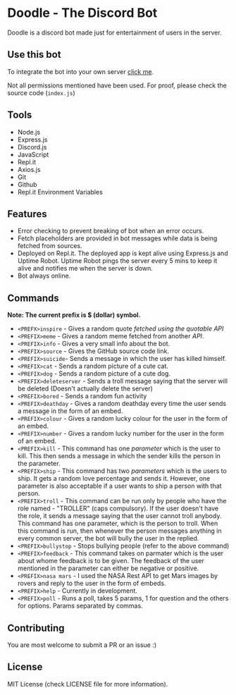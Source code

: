 # Doodle - The Discord Bot
Doodle is a discord bot made just for entertainment of users in the server.

## Use this bot
To integrate the bot into your own server [click me](https://discord.com/api/oauth2/authorize?client_id=892658773989142548&permissions=536280038518&scope=bot).

Not all permissions mentioned have been used. For proof, please check the source code (`index.js`)

## Tools

- Node.js 
- Express.js 
- Discord.js 
- JavaScript
- Repl.it
- Axios.js
- Git
- Github
- Repl.it Environment Variables


## Features

- Error checking to prevent breaking of bot when an error occurs.
- Fetch placeholders are provided in bot messages while data is being fetched from sources.
- Deployed on Repl.it. The deployed app is kept alive using Express.js and Uptime Robot. Uptime Robot pings the server every 5 mins to keep it alive and notifies me when the server is down.
- Bot always online.


## Commands

**Note: The current prefix is $ (dollar) symbol.**

- `<PREFX>inspire` - Gives a random quote _fetched using the quotable API_
- `<PREFIX>meme` - Gives a random meme fetched from another _API_.
- `<PREFIX>info` - Gives a very small info about the bot.
- `<PREFIX>source` - Gives the GitHub source code link.
- `<PREFIX>suicide`- Sends a message in which the user has killed himself.
- `<PREFIX>cat` - Sends a random picture of a cute cat.
- `<PREFIX>dog` - Sends a random picture of a cute dog.
- `<PREFIX>deleteserver` - Sends a troll message saying that the server will be deleted (Doesn't actually delete the server)
- `<PREFIX>bored` - Sends a random fun activity 
- `<PREFIX>deathday` - Gives a random deathday every time the user sends a message in the form of an embed.
- `<PREFIX>colour` -  Gives a random lucky colour for the user in the form of an embed.
- `<PREFIX>number` - Gives a random lucky number for the user in the form of an embed.
- `<PREFIX>kill` - This command has one _parameter_ which is the user to kill. This then sends a message in which the sender kills the person in the parameter. 
- `<PREFIX>ship` - This command has two _parameters_ which is the users to ship. It gets a random love percentage and sends it. However, one parameter is also acceptable if a user wants to ship a person with that person. 
- `<PREFIX>troll` - This command can be run only by people who have the role named - "TROLLER" (caps compulsory). If the user doesn't have the role, it sends a message saying that the user cannot troll anybody. This command has one parameter, which is the person to troll. When this command is run, then whenever the person messages anything in every common server, the bot will bully the user in the replied.
- `<PREFIX>bullystop` - Stops bullying people (refer to the above command)
- `<PREFIX>feedback` - This command takes on parmater which is the user about whome feedback is to be given. The feedback of the user mentioned in the parameter can either be negative or positive. 
- `<PREFIX>nasa mars` - I used the NASA Rest API to get Mars images by rovers and reply to the user in the form of embeds.
- `<PREFIX>help` - Currently in development.
- `<PREFIX>poll` - Runs a poll, takes 5 params, 1 for question and the others for options. Params separated by commas.

## Contributing
You are most welcome to submit a PR or an issue :)


## License
MIT License (check LICENSE file for more information).

